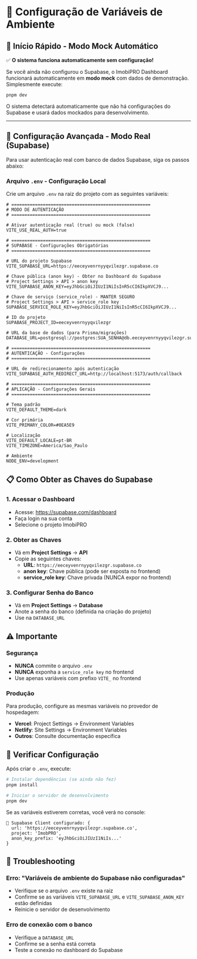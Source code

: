# 🔧 Configuração de Variáveis de Ambiente

## 🚀 **Início Rápido - Modo Mock Automático**

✅ **O sistema funciona automaticamente sem configuração!**

Se você ainda não configurou o Supabase, o ImobiPRO Dashboard funcionará automaticamente em **modo mock** com dados de demonstração. Simplesmente execute:

```bash
pnpm dev
```

O sistema detectará automaticamente que não há configurações do Supabase e usará dados mockados para desenvolvimento.

---

## 🔐 **Configuração Avançada - Modo Real (Supabase)**

Para usar autenticação real com banco de dados Supabase, siga os passos abaixo:

### Arquivo `.env` - Configuração Local

Crie um arquivo `.env` na raiz do projeto com as seguintes variáveis:

```env
# =====================================================
# MODO DE AUTENTICAÇÃO
# =====================================================

# Ativar autenticação real (true) ou mock (false)
VITE_USE_REAL_AUTH=true

# =====================================================
# SUPABASE - Configurações Obrigatórias
# =====================================================

# URL do projeto Supabase
VITE_SUPABASE_URL=https://eeceyvenrnyyqvilezgr.supabase.co

# Chave pública (anon key) - Obter no Dashboard do Supabase
# Project Settings > API > anon key
VITE_SUPABASE_ANON_KEY=eyJhbGciOiJIUzI1NiIsInR5cCI6IkpXVCJ9...

# Chave de serviço (service_role) - MANTER SEGURO
# Project Settings > API > service_role key
SUPABASE_SERVICE_ROLE_KEY=eyJhbGciOiJIUzI1NiIsInR5cCI6IkpXVCJ9...

# ID do projeto
SUPABASE_PROJECT_ID=eeceyvenrnyyqvilezgr

# URL da base de dados (para Prisma/migrações)
DATABASE_URL=postgresql://postgres:SUA_SENHA@db.eeceyvenrnyyqvilezgr.supabase.co:5432/postgres

# =====================================================
# AUTENTICAÇÃO - Configurações
# =====================================================

# URL de redirecionamento após autenticação
VITE_SUPABASE_AUTH_REDIRECT_URL=http://localhost:5173/auth/callback

# =====================================================
# APLICAÇÃO - Configurações Gerais
# =====================================================

# Tema padrão
VITE_DEFAULT_THEME=dark

# Cor primária
VITE_PRIMARY_COLOR=#0EA5E9

# Localização
VITE_DEFAULT_LOCALE=pt-BR
VITE_TIMEZONE=America/Sao_Paulo

# Ambiente
NODE_ENV=development
```

## 📋 Como Obter as Chaves do Supabase

### 1. Acessar o Dashboard
- Acesse: https://supabase.com/dashboard
- Faça login na sua conta
- Selecione o projeto ImobiPRO

### 2. Obter as Chaves
- Vá em **Project Settings** → **API**
- Copie as seguintes chaves:
  - **URL**: `https://eeceyvenrnyyqvilezgr.supabase.co`
  - **anon key**: Chave pública (pode ser exposta no frontend)
  - **service_role key**: Chave privada (NUNCA expor no frontend)

### 3. Configurar Senha do Banco
- Vá em **Project Settings** → **Database**
- Anote a senha do banco (definida na criação do projeto)
- Use na `DATABASE_URL`

## ⚠️ Importante

### Segurança
- **NUNCA** commite o arquivo `.env` 
- **NUNCA** exponha a `service_role key` no frontend
- Use apenas variáveis com prefixo `VITE_` no frontend

### Produção
Para produção, configure as mesmas variáveis no provedor de hospedagem:
- **Vercel**: Project Settings → Environment Variables
- **Netlify**: Site Settings → Environment Variables
- **Outros**: Consulte documentação específica

## 🧪 Verificar Configuração

Após criar o `.env`, execute:

```bash
# Instalar dependências (se ainda não fez)
pnpm install

# Iniciar o servidor de desenvolvimento
pnpm dev
```

Se as variáveis estiverem corretas, você verá no console:
```
🔗 Supabase Client configurado: {
  url: 'https://eeceyvenrnyyqvilezgr.supabase.co',
  project: 'ImobPRO',
  anon_key_prefix: 'eyJhbGciOiJIUzI1NiIs...'
}
```

## 🚨 Troubleshooting

### Erro: "Variáveis de ambiente do Supabase não configuradas"
- Verifique se o arquivo `.env` existe na raiz
- Confirme se as variáveis `VITE_SUPABASE_URL` e `VITE_SUPABASE_ANON_KEY` estão definidas
- Reinicie o servidor de desenvolvimento

### Erro de conexão com o banco
- Verifique a `DATABASE_URL`
- Confirme se a senha está correta
- Teste a conexão no dashboard do Supabase 